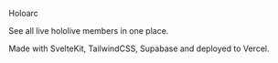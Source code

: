 Holoarc

See all live hololive members in one place.

Made with SvelteKit, TailwindCSS, Supabase and deployed to Vercel.
